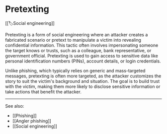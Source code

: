 
# Pretexting

[[🏷️Social engineering]]

Pretexting is a form of social engineering where an attacker creates a fabricated scenario or pretext to manipulate a victim into revealing confidential information. This tactic often involves impersonating someone the target knows or trusts, such as a colleague, bank representative, or government official. Pretexting is used to gain access to sensitive data like personal identification numbers (PINs), account details, or login credentials.

Unlike phishing, which typically relies on generic and mass-targeted messages, pretexting is often more targeted, as the attacker customizes the story to suit the victim's background and situation. The goal is to build trust with the victim, making them more likely to disclose sensitive information or take actions that benefit the attacker.

---

See also:

- [[Phishing]]
- [[Angler phishing]]
- [[Social engineering]]
